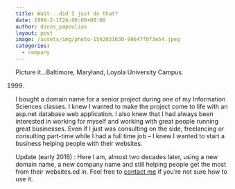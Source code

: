 ```yaml
---
title: Wait...did I just do that?
date: 1999-2-1T24:00:00+00:00
author: dinos_papoulias
layout: post
image: /assets/img/photo-1542031630-99647f0f3e54.jpeg
categories:
  - company
---
```

Picture it...Baltimore, Maryland, Loyola University Campus.

1999.

I bought a domain name for a senior project during one of my Information Sciences classes. I knew I wanted to make  the project come to life with an asp.net database web application. I also knew that I had always been interested in working for myself and working with great people running great businesses. Even if I just was consulting on the side, freelancing or consulting part-time while I had a full time job – I knew I wanted to start a business helping people with their websites.

Update (early 2016) : Here I am, almost two decades later, using a new domain name, a new company name and still helping people get the most from their websites.ed in. Feel free to [contact me](/contact/) if you&#8217;re not sure how to use it.
